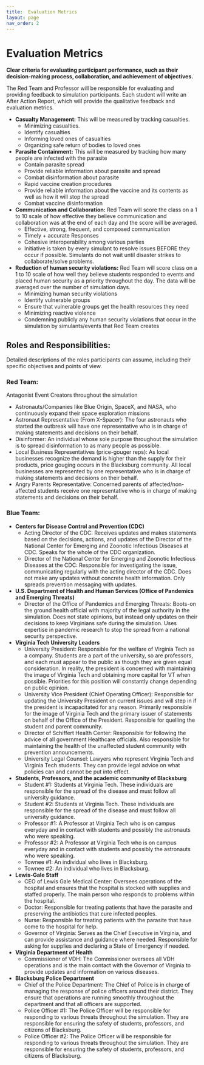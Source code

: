 ```yaml
---
title:  Evaluation Metrics
layout: page
nav_order: 2
---
```


# Evaluation Metrics 
**Clear criteria for evaluating participant performance, such as their decision-making process, collaboration, and achievement of objectives.**
 
The Red Team and Professor will be responsible for evaluating and providing feedback to simulation participants. Each student will write an After Action Report, which will provide the qualitative feedback and evaluation metrics. 
- **Casualty Management:** This will be measured by tracking casualties.  
    -   Minimizing casualties. 
    -   Identify casualties
    -   Informing loved ones of casualties
    - Organizing safe return of bodies to loved ones
- **Parasite Containment:** This will be measured by tracking how many people are infected with the parasite  
    - Contain parasite spread
    - Provide reliable information about parasite and spread
    - Combat disinformation about parasite
    - Rapid vaccine creation procedures 
    - Provide reliable information about the vaccine and its contents as well as how it will stop the spread
    - Combat vaccine disinformation
- **Communication and Collaboration:** Red Team will score the class on a 1 to 10 scale of how effective they believe communication and collaboration was at the end of each day and the score will be averaged.  
    - Effective, strong, frequent, and composed communication 
    - Timely + accurate Responses
    - Cohesive interoperability among various parties 
    - Initiative is taken by every simulant to resolve issues BEFORE they occur if possible. Simulants do not wait until disaster strikes to collaborate/solve problems. 
- **Reduction of human security violations:** Red Team will score class on a 1 to 10 scale of how well they believe students responded to events and placed human security as a priority throughout the day. The data will be averaged over the number of simulation days.  
    - Minimizing human security violations
    - Identify vulnerable groups 
    - Ensure that vulnerable groups get the health resources they need
    - Minimizing reactive violence
    - Condemning publicly any human security violations that occur in the simulation by simulants/events that Red Team creates 

## Roles and Responsibilities: 
Detailed descriptions of the roles participants can assume, including their specific objectives and points of view.

### Red Team: 
Antagonist Event Creators throughout the simulation  
- Astronauts/Companies like Blue Origin, SpaceX, and NASA, who continuously expand their space exploration missions 
- Astronaut Representative (From X-Spacer): The four astronauts who started the outbreak will have one representative who is in charge of making statements and decisions on their behalf.
- Disinformer: An individual whose sole purpose throughout the simulation is to spread disinformation to as many people as possible.  
- Local Business Representatives (price-gouger reps): As local businesses recognize the demand is higher than the supply for their products, price gouging occurs in the Blacksburg community. All local businesses are represented by one representative who is in charge of making statements and decisions on their behalf.
- Angry Parents Representative: Concerned parents of affected/non-affected students receive one representative who is in charge of making statements and decisions on their behalf.
### Blue Team:

- **Centers for Disease Control and Prevention (CDC)** 
    - Acting Director of the CDC: Receives updates and makes statements based on the decisions, actions, and updates of the Director of the National Center for Emerging and Zoonotic Infectious Diseases at CDC. Speaks for the whole of the CDC organization. 
    - Director of the National Center for Emerging and Zoonotic Infectious Diseases at the CDC: Responsible for investigating the issue, communicating regularly with the acting director of the CDC. Does not make any updates without concrete health information. Only spreads prevention messaging with updates. 
- **U.S. Department of Health and Human Services (Office of Pandemics and Emerging Threats)** 
    - Director of the Office of Pandemics and Emerging Threats: Boots-on the ground health official with majority of the legal authority in the simulation. Does not state opinions, but instead only updates on their decisions to keep Virginians safe during the simulation. Uses expertise in pandemic research to stop the spread from a national security perspective. 
- **Virginia Tech University Leaders**
    - University President: Responsible for the welfare of Virginia Tech as a company. Students are a part of the university, so are professors, and each must appear to the public as though they are given equal consideration. In reality, the president is concerned with maintaining the image of Virginia Tech and obtaining more capital for VT when possible. Priorities for this position will constantly change depending on public opinion. 
    - University Vice President (Chief Operating Officer): Responsible for updating the University President on current issues and will step in if the president is incapacitated for any reason. Primarily responsible for the image of Virginia Tech and the primary issuer of statements on behalf of the Office of the President. Responsible for quelling the student and parent community.  
    - Director of Schiffert Health Center: Responsible for following the advice of all government Healthcare officials. Also responsible for maintaining the health of the unaffected student community with prevention announcements. 
    - University Legal Counsel: Lawyers who represent Virginia Tech and Virginia Tech students. They can provide legal advice on what policies can and cannot be put into effect. 
- **Students, Professors, and the academic community of Blacksburg**
    - Student #1: Students at Virginia Tech. These individuals are responsible for the spread of the disease and must follow all university guidance. 
    - Student #2: Students at Virginia Tech. These individuals are responsible for the spread of the disease and must follow all university guidance. 
    - Professor #1: A Professor at Virginia Tech who is on campus everyday and in contact with students and possibly the astronauts who were speaking.  
    - Professor #2: A Professor at Virginia Tech who is on campus everyday and in contact with students and possibly the astronauts who were speaking.
    - Townee #1: An individual who lives in Blacksburg. 
    - Townee #2: An individual who lives in Blacksburg. 
- **Lewis-Gale Staff**
    - CEO of Lewis Gale Medical Center: Oversees operations of the hospital and ensures that the hospital is stocked with supplies and staffed properly. The main person who responds to problems within the hospital.   
    - Doctor: Responsible for treating patients that have the parasite and preserving the antibiotics that cure infected peoples.  
    - Nurse: Responsible for treating patients with the parasite that have come to the hospital for help.  
    - Governor of Virginia: Serves as the Chief Executive in Virginia, and can provide assistance and guidance where needed. Responsible for asking for supplies and declaring a State of Emergency if needed. 
- **Virginia Department of Health**
    - Commissioner of VDH: The Commissioner oversees all VDH operations and is the main contact with the Governor of Virginia to provide updates and information on various diseases.
- **Blacksburg Police Department**
    - Chief of the Police Department: The Chief of Police is in charge of managing the response of police officers around their district. They ensure that operations are running smoothly throughout the department and that all officers are supported.  
    - Police Officer #1: The Police Officer will be responsible for responding to various threats throughout the simulation. They are responsible for ensuring the safety of students, professors, and citizens of Blacksburg. 
    - Police Officer #2: The Police Officer will be responsible for responding to various threats throughout the simulation. They are responsible for ensuring the safety of students, professors, and citizens of Blacksburg. 
